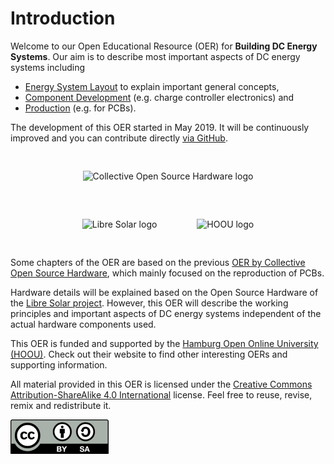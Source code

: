 # Introduction

Welcome to our Open Educational Resource (OER) for **Building DC Energy Systems**. Our aim is to describe most important aspects of DC energy systems including

- [Energy System Layout](/system/) to explain important general concepts,
- [Component Development](/development/) (e.g. charge controller electronics) and
- [Production](/production/) (e.g. for PCBs).

The development of this OER started in May 2019. It will be continuously improved and you can contribute directly [via GitHub](https://github.com/LibreSolar/learn.libre.solar/).

<div style="text-align:center">
<img style="padding:30px" src="./images/cosh_logo_wo_text.png" alt="Collective Open Source Hardware logo" />
<img style="padding:30px" src="./images/libre_solar_logo_hochkant_200px.png" alt="Libre Solar logo" />
<img style="padding:30px" src="./images/hoou_logo_200px.png" alt="HOOU logo" />
</div>

Some chapters of the OER are based on the previous [OER by Collective Open Source Hardware](http://cos-h.cc), which mainly focused on the reproduction of PCBs.

Hardware details will be explained based on the Open Source Hardware of the [Libre Solar project](https://libre.solar). However, this OER will describe the working principles and important aspects of DC energy systems independent of the actual hardware components used.

This OER is funded and supported by the [Hamburg Open Online University (HOOU)](https://www.hoou.de). Check out their website to find other interesting OERs and supporting information.

All material provided in this OER is licensed under the [Creative Commons Attribution-ShareAlike 4.0 International](https://creativecommons.org/licenses/by-sa/4.0/legalcode) license. Feel free to reuse, revise, remix and redistribute it.

![CC-BY-SA](./images/cc-by-sa.png)

